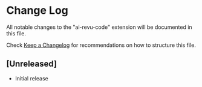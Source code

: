 # Change Log

All notable changes to the "ai-revu-code" extension will be documented in this file.

Check [Keep a Changelog](http://keepachangelog.com/) for recommendations on how to structure this file.

## [Unreleased]

- Initial release